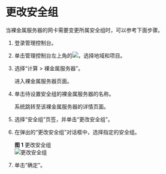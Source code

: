 # 更改安全组<a name="bms_01_0065"></a>

当裸金属服务器的网卡需要变更所属安全组时，可以参考下面步骤。

1.  登录管理控制台。
2.  单击管理控制台左上角的![](figures/icon-region.png)，选择地域和项目。
3.  选择“计算 \> 裸金属服务器”。

    进入裸金属服务器页面。

4.  单击待设置安全组的裸金属服务器的名称。

    系统跳转至该裸金属服务器的详情页面。

5.  选择“安全组”页签，并单击“更改安全组”。
6.  在弹出的“更改安全组”对话框中，选择指定的安全组。

    **图 1**  更改安全组<a name="fig1280535601215"></a>  
    ![](figures/更改安全组.png "更改安全组")

7.  单击“确定”。

